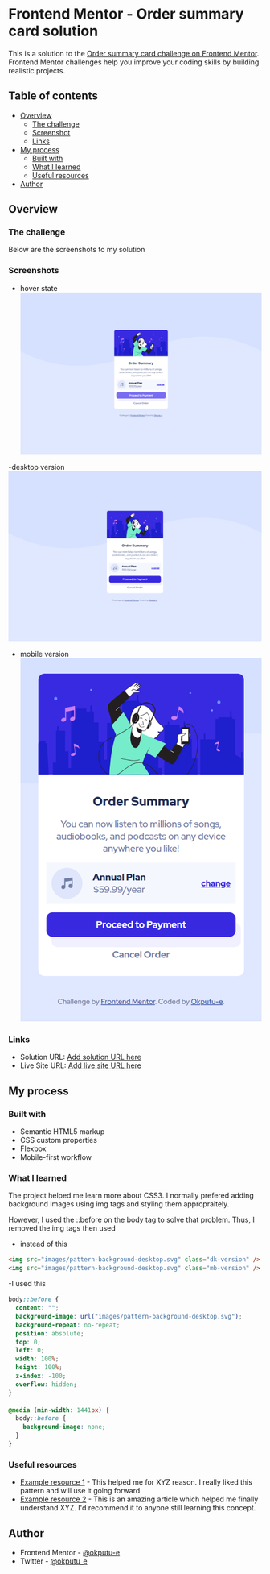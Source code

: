 # Frontend Mentor - Order summary card solution

This is a solution to the [Order summary card challenge on Frontend Mentor](https://www.frontendmentor.io/challenges/order-summary-component-QlPmajDUj). Frontend Mentor challenges help you improve your coding skills by building realistic projects.

## Table of contents

- [Overview](#overview)
  - [The challenge](#the-challenge)
  - [Screenshot](#screenshot)
  - [Links](#links)
- [My process](#my-process)
  - [Built with](#built-with)
  - [What I learned](#what-i-learned)
  - [Useful resources](#useful-resources)
- [Author](#author)

## Overview

### The challenge

Below are the screenshots to my solution

### Screenshots

- hover state
  ![](./images/hover_state.png)

-desktop version
![](./images/screen_1440.png)

- mobile version
  ![](./images/screen_375.png)

### Links

- Solution URL: [Add solution URL here](https://your-solution-url.com)
- Live Site URL: [Add live site URL here](https://your-live-site-url.com)

## My process

### Built with

- Semantic HTML5 markup
- CSS custom properties
- Flexbox
- Mobile-first workflow

### What I learned

The project helped me learn more about CSS3. I normally prefered adding background images using img tags and styling them appropraitely.

However, I used the ::before on the body tag to solve that problem. Thus, I removed the img tags then used

- instead of this

```html
<img src="images/pattern-background-desktop.svg" class="dk-version" />
<img src="images/pattern-background-desktop.svg" class="mb-version" />
```

-I used this

```css
body::before {
  content: "";
  background-image: url("images/pattern-background-desktop.svg");
  background-repeat: no-repeat;
  position: absolute;
  top: 0;
  left: 0;
  width: 100%;
  height: 100%;
  z-index: -100;
  overflow: hidden;
}

@media (min-width: 1441px) {
  body::before {
    background-image: none;
  }
}
```

### Useful resources

- [Example resource 1](https://www.example.com) - This helped me for XYZ reason. I really liked this pattern and will use it going forward.
- [Example resource 2](https://www.example.com) - This is an amazing article which helped me finally understand XYZ. I'd recommend it to anyone still learning this concept.

## Author

- Frontend Mentor - [@okputu-e](https://www.frontendmentor.io/profile/yourusername)
- Twitter - [@okputu_e](https://www.twitter.com/yourusername)
